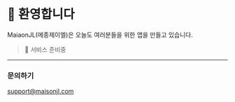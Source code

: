# 👋 환영합니다

MaiaonJL(메종제이엘)은 오늘도 여러분들을 위한 앱을 만들고 있습니다.

> 🚧 서비스 준비중

- - - 

### 문의하기

support@maisonjl.com
